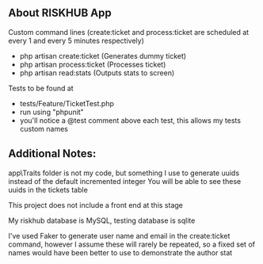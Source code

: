 ## About RISKHUB App

Custom command lines (create:ticket and process:ticket are scheduled at every 1 and every 5 minutes respectively)

- php artisan create:ticket (Generates dummy ticket)
- php artisan process:ticket (Processes ticket)
- php artisan read:stats (Outputs stats to screen)

Tests to be found at
- tests/Feature/TicketTest.php
- run using "phpunit"
- you'll notice a @test comment above each test, this allows my tests custom names

## Additional Notes:

app\Traits folder is not my code, but something I use to generate uuids instead of the default incremented integer
You will be able to see these uuids in the tickets table

This project does not include a front end at this stage

My riskhub database is MySQL, testing database is sqlite

I've used Faker to generate user name and email in the create:ticket command, however I assume these will rarely
be repeated, so a fixed set of names would have been better to use to demonstrate the author stat

